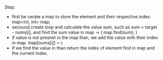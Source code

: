 Step:
* first be cerate a map to store the element and their respective index.
    map<int, int> map;
* secound,create loop and calculate the value sum, such as
    sum = target - nums[i]; 
    and find the sum value in map -> ( map.find(sum); ) 
* if value is not presnet in the map than, we add the value with their index in map.
    map[nums[i]] = i;
* if we find the value in than return the index of element find in map and the current index.